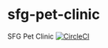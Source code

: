 # sfg-pet-clinic
SFG Pet Clinic
[![CircleCI](https://dl.circleci.com/status-badge/img/gh/AndyWeasley2004/sfg-pet-clinic/tree/main.svg?style=svg)](https://dl.circleci.com/status-badge/redirect/gh/AndyWeasley2004/sfg-pet-clinic/tree/main)
